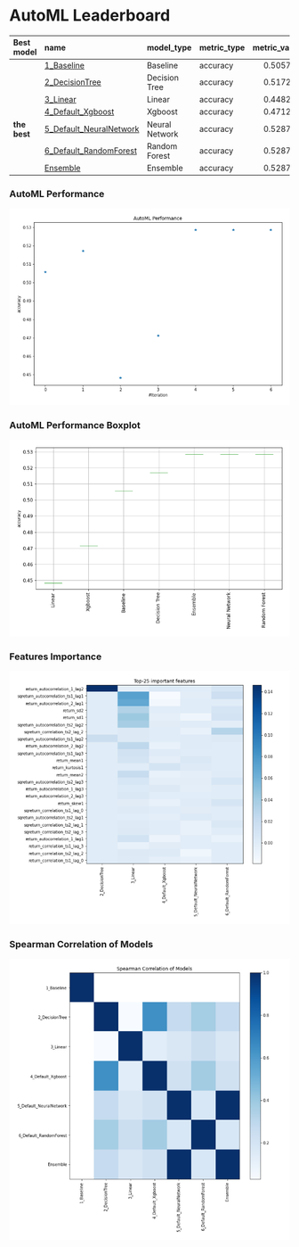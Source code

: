 # AutoML Leaderboard

| Best model   | name                                                         | model_type     | metric_type   |   metric_value |   train_time |
|:-------------|:-------------------------------------------------------------|:---------------|:--------------|---------------:|-------------:|
|              | [1_Baseline](1_Baseline/README.md)                           | Baseline       | accuracy      |       0.505747 |         8.6  |
|              | [2_DecisionTree](2_DecisionTree/README.md)                   | Decision Tree  | accuracy      |       0.517241 |        12.77 |
|              | [3_Linear](3_Linear/README.md)                               | Linear         | accuracy      |       0.448276 |        11.59 |
|              | [4_Default_Xgboost](4_Default_Xgboost/README.md)             | Xgboost        | accuracy      |       0.471264 |        12.71 |
| **the best** | [5_Default_NeuralNetwork](5_Default_NeuralNetwork/README.md) | Neural Network | accuracy      |       0.528736 |        10.87 |
|              | [6_Default_RandomForest](6_Default_RandomForest/README.md)   | Random Forest  | accuracy      |       0.528736 |        16.01 |
|              | [Ensemble](Ensemble/README.md)                               | Ensemble       | accuracy      |       0.528736 |         0.34 |

### AutoML Performance
![AutoML Performance](ldb_performance.png)

### AutoML Performance Boxplot
![AutoML Performance Boxplot](ldb_performance_boxplot.png)

### Features Importance
![features importance across models](features_heatmap.png)



### Spearman Correlation of Models
![models spearman correlation](correlation_heatmap.png)

